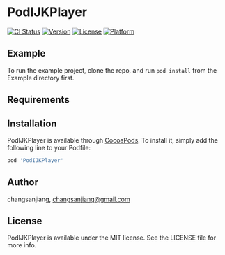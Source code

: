 # PodIJKPlayer

[![CI Status](https://img.shields.io/travis/changsanjiang/PodIJKPlayer.svg?style=flat)](https://travis-ci.org/changsanjiang/PodIJKPlayer)
[![Version](https://img.shields.io/cocoapods/v/PodIJKPlayer.svg?style=flat)](https://cocoapods.org/pods/PodIJKPlayer)
[![License](https://img.shields.io/cocoapods/l/PodIJKPlayer.svg?style=flat)](https://cocoapods.org/pods/PodIJKPlayer)
[![Platform](https://img.shields.io/cocoapods/p/PodIJKPlayer.svg?style=flat)](https://cocoapods.org/pods/PodIJKPlayer)

## Example

To run the example project, clone the repo, and run `pod install` from the Example directory first.

## Requirements

## Installation

PodIJKPlayer is available through [CocoaPods](https://cocoapods.org). To install
it, simply add the following line to your Podfile:

```ruby
pod 'PodIJKPlayer'
```

## Author

changsanjiang, changsanjiang@gmail.com

## License

PodIJKPlayer is available under the MIT license. See the LICENSE file for more info.
